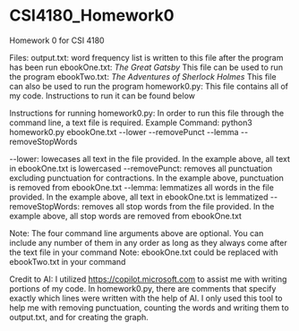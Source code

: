 # CSI4180_Homework0
 Homework 0 for CSI 4180

Files:
 output.txt: word frequency list is written to this file after the program has been run
 ebookOne.txt: _The Great Gatsby_ This file can be used to run the program
 ebookTwo.txt: _The Adventures of Sherlock Holmes_ This file can also be used to run the program
 homework0.py: This file contains all of my code. Instructions to run it can be found below

 Instructions for running homework0.py:
  In order to run this file through the command line, a text file is required.
  Example Command:
  python3 homework0.py ebookOne.txt --lower --removePunct --lemma --removeStopWords

  --lower: lowecases all text in the file provided. In the example above, all text in ebookOne.txt is lowercased
  --removePunct: removes all punctuation excluding punctuation for contractions. In the example above, punctuation is removed from ebookOne.txt
  --lemma: lemmatizes all words in the file provided. In the example above, all text in ebookOne.txt is lemmatized
  --removeStopWords: removes all stop words from the file provided. In the example above, all stop words are removed from ebookOne.txt

  Note: The four command line arguments above are optional. You can include any number of them in any order as long as they always come after the text file in your command
  Note: ebookOne.txt could be replaced with ebookTwo.txt in your command

 Credit to AI:
  I utilized https://copilot.microsoft.com to assist me with writing portions of my code. In homework0.py, there are comments that specify exactly which lines were written  with the help of AI. I only used this tool to help me with removing punctuation, counting the words and writing them to output.txt, and for creating the graph.
